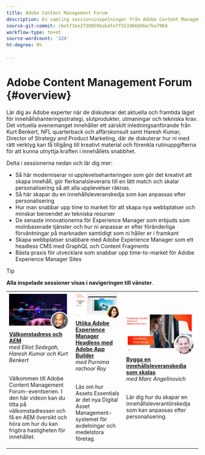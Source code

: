 ```yaml
---
title: Adobe Content Management Forum
description: En samling sessionsinspelningar från Adobe Content Management Forum
source-git-commit: cbe5f3ee2730859babdfe7f55196689be7ba7904
workflow-type: tm+mt
source-wordcount: '324'
ht-degree: 0%

---
```


# Adobe Content Management Forum {#overview}

Lär dig av Adobe experter när de diskuterar det aktuella och framtida läget för innehållshanteringsstrategi, slutprodukter, utmaningar och tekniska krav. Det virtuella evenemanget innehåller ett särskilt inledningsanförande från Kurt Benkert, NFL quarterback och affärskonsult samt Haresh Kumar, Director of Strategy and Product Marketing, där de diskuterar hur ni med rätt verktyg kan få tillgång till kreativt material och förenkla rutinuppgifterna för att kunna utnyttja kraften i innehållets snabbhet.

Delta i sessionerna nedan och lär dig mer:

* Så här moderniserar ni upplevelsehanteringen som gör det kreativt att skapa innehåll, gör flerkanalsleverans till en lätt match och skalar personalisering så att alla upplevelser räknas.
* Så här skapar du en innehållsleveranskedja som kan anpassas efter personalisering
* Hur man snabbar upp time to market för att skapa nya webbplatser och minskar beroendet av tekniska resurser
* De senaste innovationerna för Experience Manager som erbjuds som molnbaserade tjänster och hur ni anpassar er efter föränderliga förväntningar på marknaden samtidigt som ni håller er i framkant
* Skapa webbplatser snabbare med Adobe Experience Manager som ett headless CMS med GraphQL och Content Fragments
* Bästa praxis för utvecklare som snabbar upp time-to-market för Adobe Experience Manager Sites

>[!TIP]
>
>**Alla inspelade sessioner visas i navigeringen till vänster**.

<table>
  <tr>
   <td>
      <a href="2022/welcome.md">
      <img alt="Välkomstadress och AEM" src="assets/welcome.png" >
      </a>
      <div>
         <a href="2022/welcome.md"><strong>Välkomstadress och AEM</strong></a>         
         <br/><em>med Elliot Sedegah, Haresh Kumar och Kurt Benkert</em>
      </div>
      <p>
        <br/>
         Välkommen till Adobe Content Management Forum-eventserien. I den här videon kan du titta på välkomstadressen och få en AEM översikt och höra om hur du kan frigöra hastigheten för innehållet.
      </p>
   </td>
   <td>
      <a href="2022/assets-for-all.md">
      <img alt="Resurser för alla" src="assets/assets-for-all.png" >
      </a>
      <div>
         <a href="2022/assets-for-all.md"><strong>Utöka Adobe Experience Manager Headless med Adobe App Builder</strong></a>         
         <br/><em>med Purnima rachoor Roy</em>
      </div>
      <p>
        <br/>
          Läs om hur Assets Essentials är det nya Digital Asset Management-systemet för avdelningar och medelstora företag.
      </p>
   </td>
   <td>
      <a href="2022/supply-chain.md">
      <img alt="Bygga en innehållsleveranskedja som skalas" src="assets/supply-chain.png" />
      </a>
      <div>
         <a href="2022/supply-chain.md"><strong>Bygga en innehållsleveranskedja som skalas</strong></a>         
         <br/><em>med Marc Angelinovich</em>
      </div>
      <p>
        <br/>
         Lär dig hur du skapar en innehållsleverantörskedja som kan anpassas efter personalisering.
      </p>
   </td>
  </tr>
</table>
